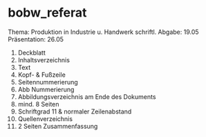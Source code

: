 # bobw_referat
Thema: Produktion in Industrie u. Handwerk
schriftl. Abgabe: 19.05
Präsentation: 26.05

1. Deckblatt
2. Inhaltsverzeichnis
3. Text
4. Kopf- & Fußzeile
5. Seitennummerierung
6. Abb Nummerierung
7. Abbildungsverzeichnis am Ende des Dokuments
8. mind. 8 Seiten
9. Schriftgrad 11 & normaler Zeilenabstand
10. Quellenverzeichnis
11. 2 Seiten Zusammenfassung
